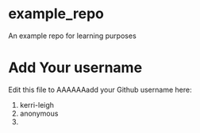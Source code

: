 # example_repo
An example repo for learning purposes
# Add Your username
Edit this file to AAAAAAadd your Github username here:
1. kerri-leigh
2. anonymous
3. 
